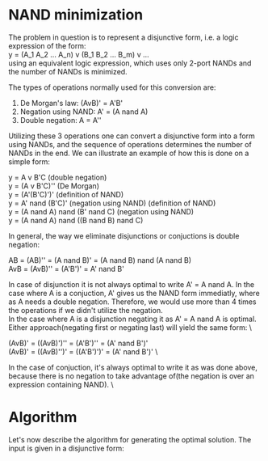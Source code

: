 # NAND minimization

The problem in question is to represent a disjunctive form, i.e. a logic expression of the form:\
y = (A_1 A_2 ... A_n) v (B_1 B_2 ... B_m) v ... \
using an equivalent logic expression, which uses only 2-port NANDs and the number of NANDs is minimized.

The types of operations normally used for this conversion are: 
1. De Morgan's law: (AvB)' = A'B' 
2. Negation using NAND: A' = (A nand A) 
3. Double negation: A = A'' 

Utilizing these 3 operations one can convert a disjunctive form into a form using NANDs, and the sequence of operations determines the number of NANDs in the end. We can illustrate an example of how this is done on a simple form: 

y = A v B'C (double negation) \
y = (A v B'C)'' (De Morgan) \
y = (A'(B'C)')' (definition of NAND) \
y = A' nand (B'C)' (negation using NAND) (definition of NAND) \
y = (A nand A) nand (B' nand C) (negation using NAND) \
y = (A nand A) nand ((B nand B) nand C) 

In general, the way we eliminate disjunctions or conjuctions is double negation: 

AB = (AB)'' = (A nand B)' = (A nand B) nand (A nand B) \
AvB = (AvB)'' = (A'B')' = A' nand B' 

In case of disjunction it is not always optimal to write A' = A nand A. In the case where A is a conjuction, A' gives us the NAND form immediatly, where as A needs a double negation. Therefore, we would use more than 4 times the operations if we didn't utilize the negation. \
In the case where A is a disjunction negating it as A' = A nand A is optimal. Either approach(negating first or negating last) will yield the same form: \

(AvB)' = ((AvB)')'' = (A'B')'' = (A' nand B')' \
(AvB)' = ((AvB)'')' = ((A'B')')' = (A' nand B')' \

In the case of conjuction, it's always optimal to write it as was done above, because there is no negation to take advantage of(the negation is over an expression containing NAND). \

# Algorithm #

Let's now describe the algorithm for generating the optimal solution. The input is given in a disjunctive form:



